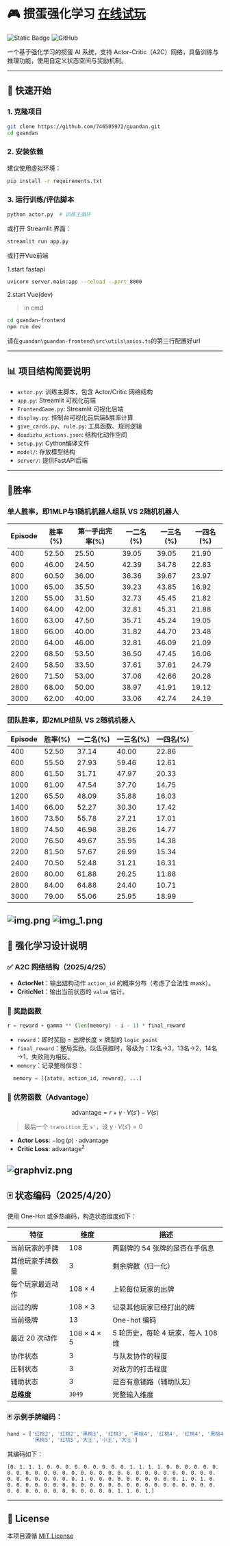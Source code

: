 # 🎮 掼蛋强化学习 [在线试玩](https://guandan.streamlit.app/)

![Static Badge](https://img.shields.io/badge/ver.-1.4.1-E85889)
![GitHub](https://img.shields.io/github/license/746505972/guandan?logo=github)

一个基于强化学习的掼蛋 AI 系统，支持 Actor-Critic（A2C）网络，具备训练与推理功能，使用自定义状态空间与奖励机制。

---

## 🚀 快速开始

### 1. 克隆项目

```bash
git clone https://github.com/746505972/guandan.git
cd guandan
```

### 2. 安装依赖

建议使用虚拟环境：

```bash
pip install -r requirements.txt
```

### 3. 运行训练/评估脚本

```bash
python actor.py  # 训练主循环
```

或打开 Streamlit 界面：

```bash
streamlit run app.py
```

或打开Vue前端

1.start fastapi
```bash
uvicorn server.main:app --reload --port 8000
```

2.start Vue(dev)

>in cmd
```bash
cd guandan-frontend
npm run dev
```

请在`guandan\guandan-frontend\src\utils\axios.ts`的第三行配置好url

---

## 📊 项目结构简要说明

- `actor.py`: 训练主脚本，包含 Actor/Critic 网络结构
- `app.py`: Streamlit 可视化前端
- `FrontendGame.py`: Streamlit 可视化后端
- `display.py`: 控制台可视化前后端&胜率计算
- `give_cards.py`、`rule.py`: 工具函数、规则逻辑
- `doudizhu_actions.json`: 结构化动作空间
- `setup.py`: Cython编译文件
- `model/`: 存放模型结构
- `server/`: 提供FastAPI后端

---

## 👑胜率
### 单人胜率，即1MLP与1随机机器人组队 VS 2随机机器人
| Episode | 胜率(%) | 第一手出完率(%) | 一二名(%) | 一三名(%) | 一四名(%) |
|---------|--------|---------------|----------|----------|----------|
| 400     | 52.50  | 25.50         | 39.05    | 39.05    | 21.90    |
| 600     | 46.00  | 24.50         | 42.39    | 34.78    | 22.83    |
| 800     | 60.50  | 36.00         | 36.36    | 39.67    | 23.97    |
| 1000    | 65.00  | 35.50         | 39.23    | 43.85    | 16.92    |
| 1200    | 55.00  | 31.50         | 32.73    | 45.45    | 21.82    |
| 1400    | 64.00  | 42.00         | 32.81    | 45.31    | 21.88    |
| 1600    | 63.00  | 47.50         | 35.71    | 45.24    | 19.05    |
| 1800    | 66.00  | 40.00         | 31.82    | 44.70    | 23.48    |
| 2000    | 64.00  | 46.00         | 32.81    | 46.09    | 21.09    |
| 2200    | 68.50  | 53.50         | 36.50    | 47.45    | 16.06    |
| 2400    | 58.50  | 33.50         | 37.61    | 37.61    | 24.79    |
| 2600    | 71.50  | 53.00         | 37.06    | 42.66    | 20.28    |
| 2800    | 68.00  | 50.00         | 38.97    | 41.91    | 19.12    |
| 3000    | 62.00  | 40.00         | 33.06    | 42.74    | 24.19    |

### 团队胜率，即2MLP组队 VS 2随机机器人
| Episode | 胜率(%) | 一二名(%) | 一三名(%) | 一四名(%) |
|---------|--------|----------|----------|----------|
| 400     | 52.50  | 37.14    | 40.00    | 22.86    |
| 600     | 55.50  | 27.93    | 59.46    | 12.61    |
| 800     | 61.50  | 31.71    | 47.97    | 20.33    |
| 1000    | 61.00  | 47.54    | 37.70    | 14.75    |
| 1200    | 65.50  | 48.09    | 35.88    | 16.03    |
| 1400    | 66.00  | 52.27    | 30.30    | 17.42    |
| 1600    | 73.50  | 55.78    | 27.21    | 17.01    |
| 1800    | 74.50  | 46.98    | 38.26    | 14.77    |
| 2000    | 76.50  | 49.67    | 35.95    | 14.38    |
| 2200    | 81.50  | 57.67    | 26.99    | 15.34    |
| 2400    | 70.50  | 52.48    | 31.21    | 16.31    |
| 2600    | 80.00  | 61.88    | 26.25    | 11.88    |
| 2800    | 84.00  | 64.88    | 24.40    | 10.71    |
| 3000    | 79.00  | 55.06    | 25.95    | 18.99    |

![img.png](img.png)
![img_1.png](img_1.png)
---
## 🧠 强化学习设计说明

### ✅ A2C 网络结构（2025/4/25）

- **ActorNet**：输出结构动作 `action_id` 的概率分布（考虑了合法性 mask）。
- **CriticNet**：输出当前状态的 `value` 估计。

### 🎯 奖励函数

```python
r = reward + gamma ** (len(memory) - i - 1) * final_reward
```

- `reward`：即时奖励 = 出牌长度 × 牌型的 `logic_point`
- `final_reward`：整局奖励。队伍获胜时，等级为：12名→3，13名→2，14名→1，失败则为相反。
- `memory`：记录整局信息：
```python
  memory = [{state, action_id, reward}, ...]
 ```

### 🧮 优势函数（Advantage）

$$
\text{advantage} = r + \gamma \cdot V(s') - V(s)
$$

> 最后一个 `transition` 无 `s'`，设 $\gamma \cdot V(s') = 0$

- **Actor Loss**: $-\log(p) \cdot \text{advantage}$
- **Critic Loss**: $\text{advantage}^2$

![graphviz.png](graphviz.png)
---

## 🀄 状态编码（2025/4/20）

使用 One-Hot 或多热编码，构造状态维度如下：

| 特征             | 维度            | 描述                               |
|------------------|------------------|------------------------------------|
| 当前玩家的手牌     | 108              | 两副牌的 54 张牌的是否在手信息         |
| 其他玩家手牌数量    | 3                | 剩余牌数（归一化）                     |
| 每个玩家最近动作    | 108 × 4          | 上轮每位玩家的出牌                     |
| 出过的牌          | 108 × 3          | 记录其他玩家已经打出的牌                |
| 当前级牌         | 13               | One-hot 编码                         |
| 最近 20 次动作    | 108 × 4 × 5      | 5 轮历史，每轮 4 玩家，每人 108 维       |
| 协作状态         | 3                | 与队友协作的程度                      |
| 压制状态         | 3                | 对敌方的打击程度                      |
| 辅助状态         | 3                | 是否有意铺路（辅助队友）               |
| **总维度**        | `3049`           | 完整输入维度                         |

### 🃏 示例手牌编码：

```python
hand = ['红桃2', '红桃2','黑桃3', '红桃3', '黑桃4', '红桃4', '红桃4', '黑桃4',
        '黑桃5', '红桃5','大王','小王','大王']
```

其编码如下：

```
[0. 1. 1. 1. 0. 0. 0. 0. 0. 0. 0. 0. 0. 1. 1. 1. 1. 0. 0. 0. 0. 0. 0. 0. 0. 0. 0. 0. 0. 0. 0. 0. 0. 0. 0. 0. 0. 0. 0. 0. 0. 0. 0. 0. 0. 0. 0. 0. 0. 0. 0. 0. 0. 0. 1. 0. 0. 0. 0. 0. 0. 0. 0. 0. 0. 1. 0. 1. 0. 0. 0. 0. 0. 0. 0. 0. 0. 0. 0. 0. 0. 0. 0. 0. 0. 0. 0. 0. 0. 0. 0. 0. 0. 0. 0. 0. 0. 0. 0. 0. 0. 0. 0. 0. 1. 1. 0. 1.]
```

---
## 📄 License

本项目遵循 [MIT License](https://github.com/746505972/guandan/blob/main/LICENSE)
